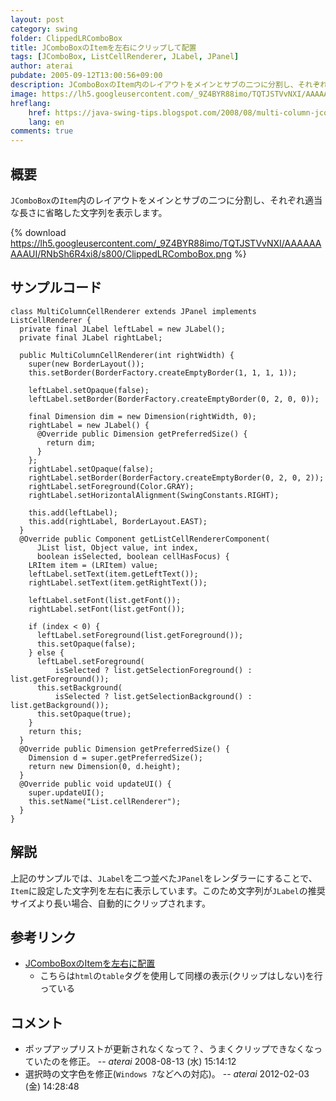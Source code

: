 ```yaml
---
layout: post
category: swing
folder: ClippedLRComboBox
title: JComboBoxのItemを左右にクリップして配置
tags: [JComboBox, ListCellRenderer, JLabel, JPanel]
author: aterai
pubdate: 2005-09-12T13:00:56+09:00
description: JComboBoxのItem内のレイアウトをメインとサブの二つに分割し、それぞれ適当な長さに省略した文字列を表示します。
image: https://lh5.googleusercontent.com/_9Z4BYR88imo/TQTJSTVvNXI/AAAAAAAAAUI/RNbSh6R4xi8/s800/ClippedLRComboBox.png
hreflang:
    href: https://java-swing-tips.blogspot.com/2008/08/multi-column-jcombobox.html
    lang: en
comments: true
---
```

## 概要
`JComboBox`の`Item`内のレイアウトをメインとサブの二つに分割し、それぞれ適当な長さに省略した文字列を表示します。

{% download https://lh5.googleusercontent.com/_9Z4BYR88imo/TQTJSTVvNXI/AAAAAAAAAUI/RNbSh6R4xi8/s800/ClippedLRComboBox.png %}

## サンプルコード
<pre class="prettyprint"><code>class MultiColumnCellRenderer extends JPanel implements ListCellRenderer {
  private final JLabel leftLabel = new JLabel();
  private final JLabel rightLabel;

  public MultiColumnCellRenderer(int rightWidth) {
    super(new BorderLayout());
    this.setBorder(BorderFactory.createEmptyBorder(1, 1, 1, 1));

    leftLabel.setOpaque(false);
    leftLabel.setBorder(BorderFactory.createEmptyBorder(0, 2, 0, 0));

    final Dimension dim = new Dimension(rightWidth, 0);
    rightLabel = new JLabel() {
      @Override public Dimension getPreferredSize() {
        return dim;
      }
    };
    rightLabel.setOpaque(false);
    rightLabel.setBorder(BorderFactory.createEmptyBorder(0, 2, 0, 2));
    rightLabel.setForeground(Color.GRAY);
    rightLabel.setHorizontalAlignment(SwingConstants.RIGHT);

    this.add(leftLabel);
    this.add(rightLabel, BorderLayout.EAST);
  }
  @Override public Component getListCellRendererComponent(
      JList list, Object value, int index,
      boolean isSelected, boolean cellHasFocus) {
    LRItem item = (LRItem) value;
    leftLabel.setText(item.getLeftText());
    rightLabel.setText(item.getRightText());

    leftLabel.setFont(list.getFont());
    rightLabel.setFont(list.getFont());

    if (index &lt; 0) {
      leftLabel.setForeground(list.getForeground());
      this.setOpaque(false);
    } else {
      leftLabel.setForeground(
          isSelected ? list.getSelectionForeground() : list.getForeground());
      this.setBackground(
          isSelected ? list.getSelectionBackground() : list.getBackground());
      this.setOpaque(true);
    }
    return this;
  }
  @Override public Dimension getPreferredSize() {
    Dimension d = super.getPreferredSize();
    return new Dimension(0, d.height);
  }
  @Override public void updateUI() {
    super.updateUI();
    this.setName("List.cellRenderer");
  }
}
</code></pre>

## 解説
上記のサンプルでは、`JLabel`を二つ並べた`JPanel`をレンダラーにすることで、`Item`に設定した文字列を左右に表示しています。このため文字列が`JLabel`の推奨サイズより長い場合、自動的にクリップされます。

## 参考リンク
- [JComboBoxのItemを左右に配置](https://ateraimemo.com/Swing/LRComboBox.html)
    - こちらは`html`の`table`タグを使用して同様の表示(クリップはしない)を行っている

<!-- dummy comment line for breaking list -->

## コメント
- ポップアップリストが更新されなくなって？、うまくクリップできなくなっていたのを修正。 -- *aterai* 2008-08-13 (水) 15:14:12
- 選択時の文字色を修正(`Windows 7`などへの対応)。 -- *aterai* 2012-02-03 (金) 14:28:48

<!-- dummy comment line for breaking list -->
